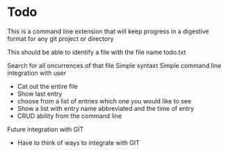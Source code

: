 # Todo
This is a command line extension that will keep progress in a digestive format for any git project or directory


This should be able to identify a file with the file name todo.txt

Search for all oncurrences of that file
Simple syntaxt
Simple command line integration with user
- Cat out the entire file
- Show last entry
- choose from a list of entries which one you would like to see
-   Show a list with entry name abbreviated and the time of entry
- CRUD ability from the command line



Future integration with GIT
- Have to think of ways to integrate with GIT
